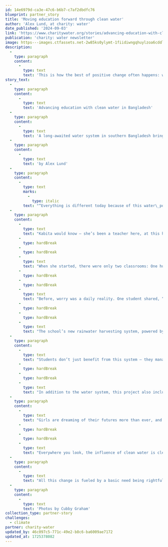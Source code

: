```yaml
---
id: 14e6979d-ca3e-47c6-b6b7-c7af2dbdfc76
blueprint: partner_story
title: 'Moving education forward through clean water'
author: 'Alex Lund, at charity: water'
date_published: '2024-09-03'
link: 'https://www.charitywater.org/stories/advancing-education-with-clean-water-in-bangladesh?utm_source=mass-us&utm_medium=email&utm_campaign=good-news&utm_content=sept_2024'
publication: 'charity: water newsletter'
image: https---images.ctfassets.net-2w85ks0ylymt-1fiidiwngqhuylzoa6cddl-8ed006ddee3bfabafd79a9b3b38269b2-bangladesh_2024_cg-2470.jpg.jpeg
description:
  -
    type: paragraph
    content:
      -
        type: text
        text: 'This is how the best of positive change often happens: with expansive and  unpredictable results from initial changes at the core... '
story_text:
  -
    type: paragraph
    content:
      -
        type: text
        text: 'Advancing education with clean water in Bangladesh'
  -
    type: paragraph
    content:
      -
        type: text
        text: 'A long-awaited water system in southern Bangladesh brings better health and more time to students'
  -
    type: paragraph
    content:
      -
        type: text
        text: 'by Alex Lund'
  -
    type: paragraph
    content:
      -
        type: text
        marks:
          -
            type: italic
        text: "“Everything is different today because of this water\_point.” — Kabita"
  -
    type: paragraph
    content:
      -
        type: text
        text: "Kabita would know — she’s been a teacher here, at this high school in southern Bangladesh, for 32\_years. "
      -
        type: hardBreak
      -
        type: hardBreak
      -
        type: text
        text: "When she started, there were only two classrooms: One hut, and one tin shed. They were filled with 200 students, mostly boys. But today, 375 students (mostly girls!) and 12 teachers call this school home. And thanks to a new rainwater harvesting system funded by supporters like you, they no longer have to worry about where their water will come from each\_day."
      -
        type: hardBreak
      -
        type: hardBreak
      -
        type: text
        text: "Before, worry was a daily reality. One student shared, “We were afraid of drinking water. We would boil it and use purifying tablets, but we’d still get sick two to three times a\_month.”"
      -
        type: hardBreak
      -
        type: hardBreak
      -
        type: text
        text: "The school’s new rainwater harvesting system, powered by solar energy, pumps clean water through a network of pipes. With the promise of clean water, education, not illness, can stay at the\_forefront."
  -
    type: paragraph
    content:
      -
        type: text
        text: "Students don’t just benefit from this system — they manage it, too. The Student Cabinet, an elected group of students, oversees the water project, practicing leadership and responsibility while boosting their\_confidence."
      -
        type: hardBreak
      -
        type: hardBreak
      -
        type: text
        text: "In addition to the water system, this project also included new restrooms. For girls, who make up two-thirds of the student body, this is especially important. Menstrual health is often considered taboo, leading some girls to leave school or even drop out when they get their periods. But now, with clean water and private facilities, they can stay in school all day. One student told us, “Now, I believe the female students will achieve everything they want to achieve in\_life.”"
  -
    type: paragraph
    content:
      -
        type: text
        text: "Girls are dreaming of their futures more than ever, and Kabita is watching this forward progress happen in real time. “Women empowerment is going forward. Girls are doing the work. That’s why we’re going forward. The development of our country depends on if we’re strong enough to uphold our\_position.”"
      -
        type: hardBreak
      -
        type: hardBreak
      -
        type: text
        text: "Everywhere you look, the influence of clean water is clear. Students refilling water bottles. Recess packed with laughter. Full classrooms. Bathrooms in their rightful role as a safe place for students to gather and\_gossip."
  -
    type: paragraph
    content:
      -
        type: text
        text: "All this change is fueled by a basic need being rightfully met. And that’s all thanks to\_you."
  -
    type: paragraph
    content:
      -
        type: text
        text: 'Photos by Cubby Graham'
collection_type: partner-story
challenges:
  - climate
partner: charity-water
updated_by: 46c097c5-771c-49e2-b8c6-ba6009ae7172
updated_at: 1725378082
---
```


